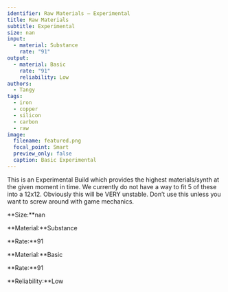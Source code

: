 ```yaml
---
identifier: Raw Materials – Experimental
title: Raw Materials
subtitle: Experimental
size: nan
input:
  - material: Substance
    rate: "91"
output:
  - material: Basic
    rate: "91"
    reliability: Low
authors:
  - Tangy
tags:
  - iron
  - copper
  - silicon
  - carbon
  - raw
image:
  filename: featured.png
  focal_point: Smart
  preview_only: false
  caption: Basic Experimental
---
```

This is an Experimental Build which provides the highest materials/synth at the given moment in time. We currently do not have a way to fit 5 of these into a 12x12. Obviously this will be VERY unstable. Don’t use this unless you want to screw around with game mechanics.

**Size:**nan

**Material:**Substance

**Rate:**91

**Material:**Basic

**Rate:**91

**Reliability:**Low